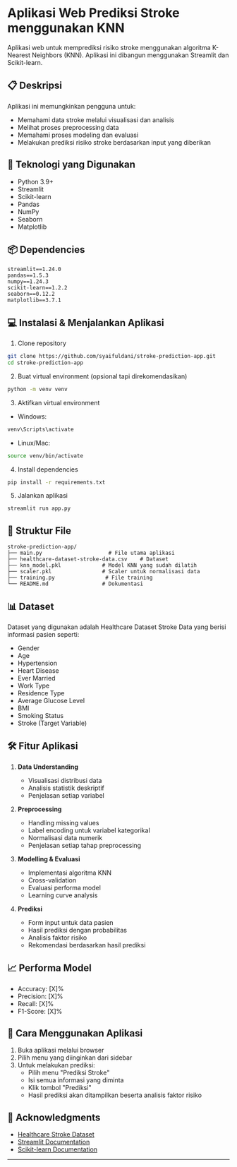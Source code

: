# Aplikasi Web Prediksi Stroke menggunakan KNN

Aplikasi web untuk memprediksi risiko stroke menggunakan algoritma K-Nearest Neighbors (KNN). Aplikasi ini dibangun menggunakan Streamlit dan Scikit-learn.

## 📋 Deskripsi

Aplikasi ini memungkinkan pengguna untuk:

-   Memahami data stroke melalui visualisasi dan analisis
-   Melihat proses preprocessing data
-   Memahami proses modeling dan evaluasi
-   Melakukan prediksi risiko stroke berdasarkan input yang diberikan

## 🔧 Teknologi yang Digunakan

-   Python 3.9+
-   Streamlit
-   Scikit-learn
-   Pandas
-   NumPy
-   Seaborn
-   Matplotlib

## 📦 Dependencies

```
streamlit==1.24.0
pandas==1.5.3
numpy==1.24.3
scikit-learn==1.2.2
seaborn==0.12.2
matplotlib==3.7.1
```

## 💻 Instalasi & Menjalankan Aplikasi

1. Clone repository

```bash
git clone https://github.com/syaifuldani/stroke-prediction-app.git
cd stroke-prediction-app
```

2. Buat virtual environment (opsional tapi direkomendasikan)

```bash
python -m venv venv
```

3. Aktifkan virtual environment

-   Windows:

```bash
venv\Scripts\activate
```

-   Linux/Mac:

```bash
source venv/bin/activate
```

4. Install dependencies

```bash
pip install -r requirements.txt
```

5. Jalankan aplikasi

```bash
streamlit run app.py
```

## 📁 Struktur File

```
stroke-prediction-app/
├── main.py                     # File utama aplikasi
├── healthcare-dataset-stroke-data.csv    # Dataset
├── knn_model.pkl             # Model KNN yang sudah dilatih
├── scaler.pkl                # Scaler untuk normalisasi data
├── training.py                # File training
└── README.md                 # Dokumentasi
```

## 📊 Dataset

Dataset yang digunakan adalah Healthcare Dataset Stroke Data yang berisi informasi pasien seperti:

-   Gender
-   Age
-   Hypertension
-   Heart Disease
-   Ever Married
-   Work Type
-   Residence Type
-   Average Glucose Level
-   BMI
-   Smoking Status
-   Stroke (Target Variable)

## 🛠️ Fitur Aplikasi

1. **Data Understanding**

    - Visualisasi distribusi data
    - Analisis statistik deskriptif
    - Penjelasan setiap variabel

2. **Preprocessing**

    - Handling missing values
    - Label encoding untuk variabel kategorikal
    - Normalisasi data numerik
    - Penjelasan setiap tahap preprocessing

3. **Modelling & Evaluasi**

    - Implementasi algoritma KNN
    - Cross-validation
    - Evaluasi performa model
    - Learning curve analysis

4. **Prediksi**
    - Form input untuk data pasien
    - Hasil prediksi dengan probabilitas
    - Analisis faktor risiko
    - Rekomendasi berdasarkan hasil prediksi

## 📈 Performa Model

-   Accuracy: [X]%
-   Precision: [X]%
-   Recall: [X]%
-   F1-Score: [X]%

## 🚀 Cara Menggunakan Aplikasi

1. Buka aplikasi melalui browser
2. Pilih menu yang diinginkan dari sidebar
3. Untuk melakukan prediksi:
    - Pilih menu "Prediksi Stroke"
    - Isi semua informasi yang diminta
    - Klik tombol "Prediksi"
    - Hasil prediksi akan ditampilkan beserta analisis faktor risiko

## 🙏 Acknowledgments

-   [Healthcare Stroke Dataset](https://www.kaggle.com/fedesoriano/stroke-prediction-dataset)
-   [Streamlit Documentation](https://docs.streamlit.io/)
-   [Scikit-learn Documentation](https://scikit-learn.org/stable/)

---

